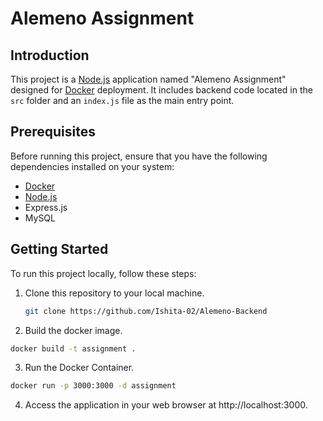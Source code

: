# Alemeno Assignment

## Introduction

This project is a [Node.js](https://nodejs.org/) application named "Alemeno Assignment" designed for [Docker](https://www.docker.com/) deployment. It includes backend code located in the `src` folder and an `index.js` file as the main entry point.

## Prerequisites

Before running this project, ensure that you have the following dependencies installed on your system:

- [Docker](https://docs.docker.com/get-docker/)
- [Node.js](https://nodejs.org/) 
- Express.js
- MySQL
  

## Getting Started

To run this project locally, follow these steps:

1. Clone this repository to your local machine.

   ```bash
   git clone https://github.com/Ishita-02/Alemeno-Backend

2. Build the docker image.

  ```bash
  docker build -t assignment .
  ```

3. Run the Docker Container.

  ```bash
  docker run -p 3000:3000 -d assignment
  ```

4. Access the application in your web browser at http://localhost:3000.


   

